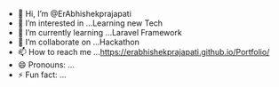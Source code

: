 - 👋 Hi, I’m @ErAbhishekprajapati
- 👀 I’m interested in ...Learning new Tech 
- 🌱 I’m currently learning ...Laravel Framework
- 💞️ I’m collaborate on ...Hackathon
- 📫 How to reach me ...https://erabhishekprajapati.github.io/Portfolio/
- 😄 Pronouns: ...
- ⚡ Fun fact: ...

<!---
ErAbhishekprajapati/ErAbhishekprajapati is a ✨ special ✨ repository because its `README.md` (this file) appears on your GitHub profile.
You can click the Preview link to take a look at your changes.
--->
